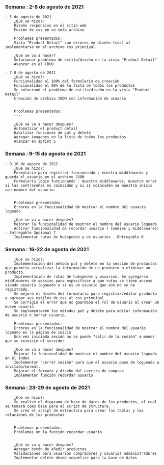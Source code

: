### Semana : 2-8 de agosto de 2021

    - 5 de agosto de 2021
        ¿Qué se hizo?:
        Diseño responsivo en el sitio web
        Fusión de css en un solo archivo 

        Problemas presentados:
        Vista "Product Detail" con errores en diseño (css) al implementarse en el archivo css principal

        ¿Qué se va a hacer?
        Solucionar problema de estilo/diseño en la vista "Product Detail"
        Avanzar en el CRUD

    - 7-8 de agosto de 2021
        ¿Qué se hizo?:
        Funcionalidad al 100% del formulario de creación
        Funcionalidad al 90% de la lista de todos los productos
        Se solucionó el problema de estilo/diseño en la vista "Product Detail"
        Creación de archivo JSON con información de usuario


        Problemas presentados:
        ----

        ¿Qué se va a hacer después?
        Automatizar el product detail
        Habilitar funciones de put y delete
        Agregar imagenes en la lista de todos los productos
        Avanzar en sprint 5


        
### Semana : 9-15 de agosto de 2021

    - 9-10 de agosto de 2021
        ¿Qué se hizo?:
        Formulario para registrar funcionando : muestra middlewares y guarda el usuario en el archivo JSON
        Formulario login funcionando : muestra middlewares, muestra error si las contraseñas no coinciden y si sí coinciden se muestra inicio con nombre del usuario.


        Problemas presentados:
        Errores en la funcionalidad de mostrar el nombre del usuario logeado 

        ¿Qué se va a hacer después?
        Mejorar la funcionalidad de mostrar el nombre del usuario logeado 
        Activar funcionalidad de recordar usuario ( Cookies y middlewares) - Entregable Opcional 7
        Implementar rutas de huéspedes y de usuarios - Entregable 8
        

### Semana : 16-22 de agosto de 2021
        ¿Qué se hizo?:
        Implementación del método put y delete en la sección de productos que permite actualizar la información de un producto o eliminar un producto.
        Implementación de rutas de huéspedes y usuarios. Se agregaron middlewares de session para especificar a que rutas se tiene acceso siendo usuario logueado o si es un usuario que aún no se ha registrado.
        Se mejoró el diseño del formulario para registrar/editar producto y agregar sus estilos de css al css principal
        Se corrigió el error que no guardaba el rol de usuario al crear un nuevo usuario
        Se implementarón los métodos put y delete para editar información de usuario o borrar usuario.

        Problemas presentados:
        Errores en la funcionalidad de mostrar el nombre del usuario logeado en la página de inicio
        Una vez iniciada sesión no se puede "salir de la sesión" a menos que se reinicie el servidor 

        ¿Qué se va a hacer después?
        Mejorar la funcionalidad de mostrar el nombre del usuario logeado en el index
        Implementar "cerrar sesión" para que el usuario pase de logueado a invitado/normal.
        Mejorar el formato y diseño del carrito de compras
        Implementar función recordar usuario

### Semana : 23-29 de agosto de 2021
        ¿Qué se hizo?:
        Se realizó el diagrama de base de datos de los productos, el cual se tomará como base para el script de structura.
        Se creó el script de estructura para crear las tablas y las relaciones de los productos
        

        Problemas presentados:
        Problemas en la función recordar usuario
        

        ¿Qué se va a hacer después?
        Agregar botón de añadir productos
        Validaciones para usuarios compradores y usuarios administradores
        Implementar delete desde sequelize para la base de datos

        
        
          

